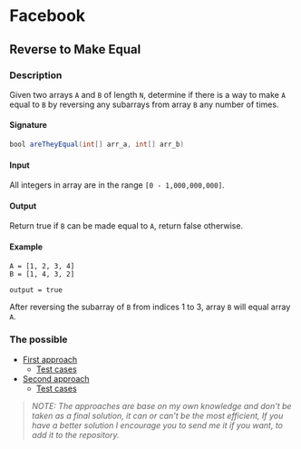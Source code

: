 # Facebook

## Reverse to Make Equal

### Description
Given two arrays `A` and `B` of length `N`, determine if there is a way to make `A` equal to `B` by reversing any subarrays from array `B` any number of times.

#### Signature

```java
bool areTheyEqual(int[] arr_a, int[] arr_b)
```

#### Input

All integers in array are in the range `[0 - 1,000,000,000]`.

#### Output

Return true if `B` can be made equal to `A`, return false otherwise.

#### Example
```
A = [1, 2, 3, 4]
B = [1, 4, 3, 2]

output = true
````

After reversing the subarray of `B` from indices 1 to 3, array `B` will equal array `A`.

### The possible

* [First approach](method1/ReverseToMakeEqual.java)
  * [Test cases](../../../../../../test/java/facebook/interviewpreparation/arrays/areequals/method1/ReverseToMakeEqualTest.java)
* [Second approach](method2/ReverseToMakeEqual.java)
  * [Test cases](../../../../../../test/java/facebook/interviewpreparation/arrays/areequals/method2/ReverseToMakeEqualTest.java)

> *NOTE: The approaches are base on my own knowledge and don't be taken as a final solution, it can or can't be the most efficient, If you have a better solution I encourage you to send me it if you want, to add it to the repository.*